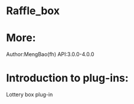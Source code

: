 # Raffle_box

# More:
Author:MengBao(fh)
API:3.0.0-4.0.0

# Introduction to plug-ins:
Lottery box plug-in 

